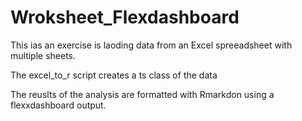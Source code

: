 # Wroksheet_Flexdashboard

This ias an exercise is laoding data from an Excel spreeadsheet with multiple sheets.

The excel_to_r script creates a ts class of the data

The reuslts of the analysis are formatted with Rmarkdon using a flexxdashboard output.

